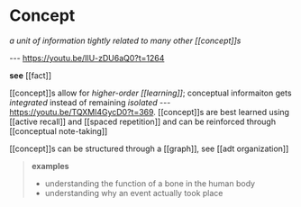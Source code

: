 # Concept

_a unit of information tightly related to many other [[concept]]s_

--- <https://youtu.be/IlU-zDU6aQ0?t=1264>

**see** [[fact]]

[[concept]]s allow for _higher-order [[learning]]_; conceptual informaiton gets _integrated_ instead of remaining _isolated_ --- <https://youtu.be/TQXMl4GycD0?t=369>. [[concept]]s are best learned using [[active recall]] and [[spaced repetition]] and can be reinforced through [[conceptual note-taking]]

[[concept]]s can be structured through a [[graph]], see [[adt organization]]

> **examples**
>
> - understanding the function of a bone in the human body
> - understanding why an event actually took place
